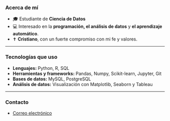 ### Acerca de mí

- 🎓 Estudiante de **Ciencia de Datos**
- 💻 Interesado en la **programación, el análisis de datos** y **el aprendizaje automático**.
- ✝️ **Cristiano**, con un fuerte compromiso con mi fe y valores.

---

### Tecnologías que uso

- **Lenguajes:** Python, R, SQL
- **Herramientas y frameworks:** Pandas, Numpy, Scikit-learn, Jupyter, Git
- **Bases de datos:** MySQL, PostgreSQL
- **Análisis de datos:** Visualización con Matplotlib, Seaborn y Tableau

---

### Contacto

- [Correo electrónico](mailto:edmb707@gmail.com)
